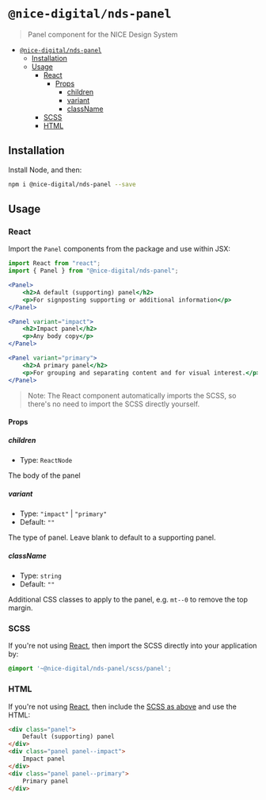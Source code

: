 # `@nice-digital/nds-panel`

> Panel component for the NICE Design System

- [`@nice-digital/nds-panel`](#nice-digitalnds-panel)
	- [Installation](#installation)
	- [Usage](#usage)
		- [React](#react)
			- [Props](#props)
				- [children](#children)
				- [variant](#variant)
				- [className](#classname)
		- [SCSS](#scss)
		- [HTML](#html)

## Installation

Install Node, and then:

```sh
npm i @nice-digital/nds-panel --save
```

## Usage

### React

Import the `Panel` components from the package and use within JSX:

```jsx
import React from "react";
import { Panel } from "@nice-digital/nds-panel";

<Panel>
	<h2>A default (supporting) panel</h2>
	<p>For signposting supporting or additional information</p>
</Panel>

<Panel variant="impact">
	<h2>Impact panel</h2>
	<p>Any body copy</p>
</Panel>

<Panel variant="primary">
	<h2>A primary panel</h2>
	<p>For grouping and separating content and for visual interest.</p>
</Panel>
```

> Note: The React component automatically imports the SCSS, so there's no need to import the SCSS directly yourself.

#### Props

##### children

- Type: `ReactNode`

The body of the panel

##### variant

- Type: `"impact"` | `"primary"`
- Default: `""`

The type of panel. Leave blank to default to a supporting panel.

##### className

- Type: `string`
- Default: `""`

Additional CSS classes to apply to the panel, e.g. `mt--0` to remove the top margin.

### SCSS

If you're not using [React](#react), then import the SCSS directly into your application by:

```scss
@import '~@nice-digital/nds-panel/scss/panel';
```

### HTML

If you're not using [React](#react), then include the [SCSS as above](#scss) and use the HTML:

```html
<div class="panel">
	Default (supporting) panel
</div>
<div class="panel panel--impact">
	Impact panel
</div>
<div class="panel panel--primary">
	Primary panel
</div>
```
